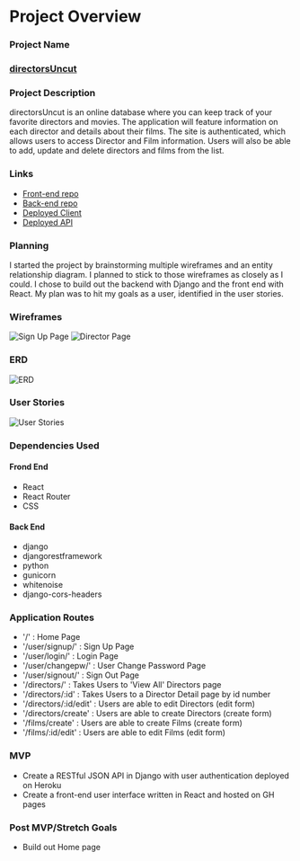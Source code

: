 # Project Overview

### Project Name

### [directorsUncut](https://kirkemmons.github.io/directors_client/)

### Project Description

directorsUncut is an online database where you can keep track of your favorite directors and movies. The application will feature information on each director and details about their films. The site is authenticated, which allows users to access Director and Film information. Users will also be able to add, update and delete directors and films from the list.

### Links

 * [Front-end repo](https://github.com/kirkemmons/directors_client)
 * [Back-end repo](https://github.com/kirkemmons/directors_api)
 * [Deployed Client](https://kirkemmons.github.io/directors_client/)
 * [Deployed API](https://directors-api2.herokuapp.com/)

### Planning

I started the project by brainstorming multiple wireframes and an entity relationship diagram. I planned to stick to those wireframes as closely as I could. I chose to build out the backend with Django and the front end with React. My plan was to hit my goals as a user, identified in the user stories.



### Wireframes

![Sign Up Page](https://i.imgur.com/rJAmieO.png)
![Director Page](https://i.imgur.com/fezcS1j.png)

### ERD

![ERD](https://i.imgur.com/FIjZo4n.png)

### User Stories

![User Stories](https://i.imgur.com/sVgpxX0.png)

### Dependencies Used

#### Frond End
 * React
 * React Router
 * CSS

#### Back End

 * django
 * djangorestframework
 * python
 * gunicorn
 * whitenoise
 * django-cors-headers
 
### Application Routes

 * '/' : Home Page
 * '/user/signup/' : Sign Up Page
 * '/user/login/' : Login Page
 * '/user/changepw/' : User Change Password Page
 * '/user/signout/' : Sign Out Page
 * '/directors/' : Takes Users to 'View All' Directors page
 * '/directors/:id' : Takes Users to a Director Detail page by id number
 * '/directors/:id/edit' : Users are able to edit Directors (edit form)
 * '/directors/create' : Users are able to create Directors (create form)
 * '/films/create' : Users are able to create Films (create form)
 * '/films/:id/edit' : Users are able to edit Films (edit form)

### MVP

 * Create a RESTful JSON API in Django with user authentication deployed on Heroku
 * Create a front-end user interface written in React and hosted on GH pages

### Post MVP/Stretch Goals

 * Build out Home page



 
 
 
 
 

